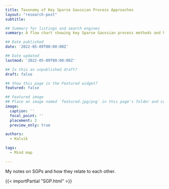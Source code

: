 ```yaml
---
title: Taxonomy of Key Sparse Gaussian Process Approaches
layout: "research-post"
subtitle: 

## Summary for listings and search engines
summary: A flow chart showing key Sparse Gaussian process methods and how they relate to each other.

## Date published
date: '2022-05-09T00:00:00Z'

## Date updated
lastmod: '2022-05-09T00:00:00Z'

## Is this an unpublished draft?
draft: false

## Show this page in the Featured widget?
featured: false

## Featured image
## Place an image named `featured.jpg/png` in this page's folder and customize its options here.
image:
  caption: ''
  focal_point: ''
  placement: 2
  preview_only: true

authors:
  - Kalvik

tags:
  - Mind map

---
```


My notes on SGPs and how they relate to each other.

{{< importPartial "SGP.html" >}}
